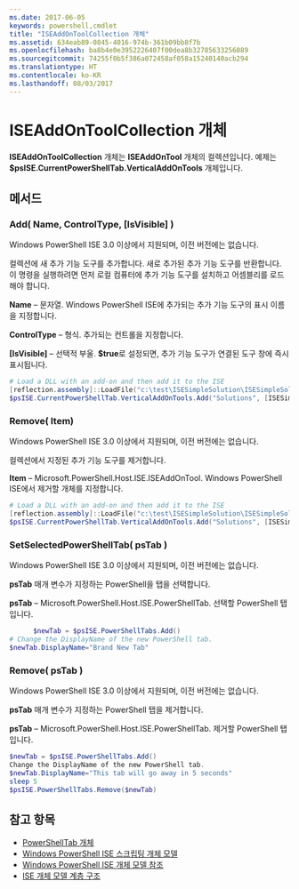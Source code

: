 ```yaml
---
ms.date: 2017-06-05
keywords: powershell,cmdlet
title: "ISEAddOnToolCollection 개체"
ms.assetid: 634eab89-0845-4016-974b-361b09bb8f7b
ms.openlocfilehash: ba8b4e0e3952226407f00dea8b32785633256089
ms.sourcegitcommit: 74255f0b5f386a072458af058a15240140acb294
ms.translationtype: HT
ms.contentlocale: ko-KR
ms.lasthandoff: 08/03/2017
---
```

# <a name="the-iseaddontoolcollection-object"></a>ISEAddOnToolCollection 개체
  **ISEAddOnToolCollection** 개체는 **ISEAddOnTool** 개체의 컬렉션입니다. 예제는 **$psISE.CurrentPowerShellTab.VerticalAddOnTools** 개체입니다.

## <a name="methods"></a>메서드

### <a name="add-name-controltype-isvisible-"></a>Add\( Name, ControlType, \[IsVisible\] \)
  Windows PowerShell ISE 3.0 이상에서 지원되며, 이전 버전에는 없습니다. 

 컬렉션에 새 추가 기능 도구를 추가합니다. 새로 추가된 추가 기능 도구를 반환합니다. 이 명령을 실행하려면 먼저 로컬 컴퓨터에 추가 기능 도구를 설치하고 어셈블리를 로드해야 합니다.

 **Name** – 문자열. Windows PowerShell ISE에 추가되는 추가 기능 도구의 표시 이름을 지정합니다.

 **ControlType** – 형식. 추가되는 컨트롤을 지정합니다.

 **\[IsVisible\]** – 선택적 부울. **$true**로 설정되면, 추가 기능 도구가 연결된 도구 창에 즉시 표시됩니다.

```powershell
# Load a DLL with an add-on and then add it to the ISE
[reflection.assembly]::LoadFile("c:\test\ISESimpleSolution\ISESimpleSolution.dll")
$psISE.CurrentPowerShellTab.VerticalAddOnTools.Add("Solutions", [ISESimpleSolution.Solution], $true)
```

### <a name="remove-item-"></a>Remove\( Item\)
  Windows PowerShell ISE 3.0 이상에서 지원되며, 이전 버전에는 없습니다. 

 컬렉션에서 지정된 추가 기능 도구를 제거합니다.

 **Item** – Microsoft.PowerShell.Host.ISE.ISEAddOnTool. Windows PowerShell ISE에서 제거할 개체를 지정합니다.

```powershell
# Load a DLL with an add-on and then add it to the ISE
[reflection.assembly]::LoadFile("c:\test\ISESimpleSolution\ISESimpleSolution.dll")
$psISE.CurrentPowerShellTab.VerticalAddOnTools.Add("Solutions", [ISESimpleSolution.Solution], $true)
```

### <a name="setselectedpowershelltab-pstab-"></a>SetSelectedPowerShellTab\( psTab \)
  Windows PowerShell ISE 3.0 이상에서 지원되며, 이전 버전에는 없습니다. 

 **psTab** 매개 변수가 지정하는 PowerShell을 탭을 선택합니다.

 **psTab** – Microsoft.PowerShell.Host.ISE.PowerShellTab. 선택할 PowerShell 탭입니다.

```powershell
      $newTab = $psISE.PowerShellTabs.Add()
# Change the DisplayName of the new PowerShell tab. 
$newTab.DisplayName="Brand New Tab"
```

### <a name="remove-pstab-"></a>Remove\( psTab \)
  Windows PowerShell ISE 3.0 이상에서 지원되며, 이전 버전에는 없습니다. 

 **psTab** 매개 변수가 지정하는 PowerShell 탭을 제거합니다.

 **psTab** – Microsoft.PowerShell.Host.ISE.PowerShellTab. 제거할 PowerShell 탭입니다.

```powershell
$newTab = $psISE.PowerShellTabs.Add()
Change the DisplayName of the new PowerShell tab. 
$newTab.DisplayName="This tab will go away in 5 seconds" 
sleep 5 
$psISE.PowerShellTabs.Remove($newTab)
```

## <a name="see-also"></a>참고 항목
- [PowerShellTab 개체](The-PowerShellTab-Object.md) 
- [Windows PowerShell ISE 스크립팅 개체 모델](The-Windows-PowerShell-ISE-Scripting-Object-Model.md) 
- [Windows PowerShell ISE 개체 모델 참조](Windows-PowerShell-ISE-Object-Model-Reference.md) 
- [ISE 개체 모델 계층 구조](The-ISE-Object-Model-Hierarchy.md)

  
